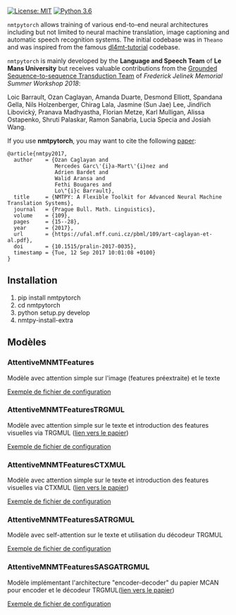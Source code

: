 [![License: MIT](https://img.shields.io/badge/License-MIT-yellow.svg)](https://opensource.org/licenses/MIT)
[![Python 3.6](https://img.shields.io/badge/python-3.6-blue.svg)](https://www.python.org/downloads/release/python-360/)

`nmtpytorch` allows training of various end-to-end neural architectures including
but not limited to neural machine translation, image captioning and automatic
speech recognition systems. The initial codebase was in `Theano` and was
inspired from the famous [dl4mt-tutorial](https://github.com/nyu-dl/dl4mt-tutorial)
codebase.

`nmtpytorch` is mainly developed by the **Language and Speech Team** of **Le Mans University** but
receives valuable contributions from the [Grounded Sequence-to-sequence Transduction Team](https://github.com/srvk/jsalt-2018-grounded-s2s)
of *Frederick Jelinek Memorial Summer Workshop 2018*:

Loic Barrault, Ozan Caglayan, Amanda Duarte, Desmond Elliott, Spandana Gella, Nils Holzenberger,
Chirag Lala, Jasmine (Sun Jae) Lee, Jindřich Libovický, Pranava Madhyastha,
Florian Metze, Karl Mulligan, Alissa Ostapenko, Shruti Palaskar, Ramon Sanabria, Lucia Specia and Josiah Wang.

If you use **nmtpytorch**, you may want to cite the following [paper](https://ufal.mff.cuni.cz/pbml/109/art-caglayan-et-al.pdf):
```
@article{nmtpy2017,
  author    = {Ozan Caglayan and
               Mercedes Garc\'{i}a-Mart\'{i}nez and
               Adrien Bardet and
               Walid Aransa and
               Fethi Bougares and
               Lo\"{i}c Barrault},
  title     = {NMTPY: A Flexible Toolkit for Advanced Neural Machine Translation Systems},
  journal   = {Prague Bull. Math. Linguistics},
  volume    = {109},
  pages     = {15--28},
  year      = {2017},
  url       = {https://ufal.mff.cuni.cz/pbml/109/art-caglayan-et-al.pdf},
  doi       = {10.1515/pralin-2017-0035},
  timestamp = {Tue, 12 Sep 2017 10:01:08 +0100}
}
```

## Installation
1) pip install nmtpytorch
2) cd nmtpytorch
3) python setup.py develop
4) nmtpy-install-extra

## Modèles

### AttentiveMNMTFeatures
Modèle avec attention simple sur l'image (features préextraite) et le texte

[Exemple de fichier de configuration](https://github.com/YnsOzt/umons_mnmt/blob/master/nmtpytorch/examples/simple_attention_txt_img.conf)

### AttentiveMNMTFeaturesTRGMUL
Modèle avec attention simple sur le texte et introduction des features visuelles via TRGMUL ([lien vers le papier](https://arxiv.org/pdf/1707.04481.pdf?fbclid=IwAR2U9oS5z3SzVUdH0aLvyEQt36-cl_MaVGT3AThqOfXPaAslr8_LUC_YlmU))

[Exemple de fichier de configuration](https://github.com/YnsOzt/umons_mnmt/blob/master/nmtpytorch/examples/TRGMUL.conf)


### AttentiveMNMTFeaturesCTXMUL
Modèle avec attention simple sur le texte et introduction des features visuelles via CTXMUL ([lien vers le papier](https://arxiv.org/pdf/1707.04481.pdf?fbclid=IwAR2U9oS5z3SzVUdH0aLvyEQt36-cl_MaVGT3AThqOfXPaAslr8_LUC_YlmU))

[Exemple de fichier de configuration](https://github.com/YnsOzt/umons_mnmt/blob/master/nmtpytorch/examples/TRGMUL.conf)

### AttentiveMNMTFeaturesSATRGMUL
Modèle avec self-attention sur le texte et utilisation du décodeur TRGMUL 

[Exemple de fichier de configuration](https://github.com/YnsOzt/umons_mnmt/blob/master/nmtpytorch/examples/TXT_Self_Attention.conf)

### AttentiveMNMTFeaturesSASGATRGMUL
Modèle implémentant l'architecture "encoder-decoder" du papier MCAN  pour encoder et le décodeur TRGMUL([lien vers le papier](https://arxiv.org/pdf/1906.10770.pdf))


[Exemple de fichier de configuration](https://github.com/YnsOzt/umons_mnmt/blob/master/nmtpytorch/examples/SA_SGA_TRGMUL.conf)
